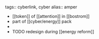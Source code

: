 tags:: cyberlink, cyber
alias:: amper

- [[token]] of [[attention]] in [[bostrom]]
- part of [[cyber/energy]] pack
-
- TODO redesign during [[energy reform]]